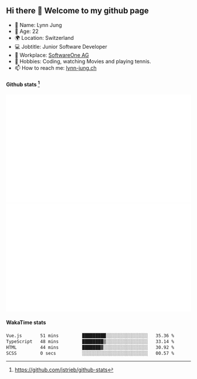 ## Hi there 👋 Welcome to my github page

- 🧑 Name: Lynn Jung
- 🔞 Age: 22
- 🌍 Location: Switzerland
- 💻 Jobtitle: Junior Software Developer
- 🏢 Workplace: [SoftwareOne AG](https://www.softwareone.com/)
- 🎾 Hobbies: Coding, watching Movies and playing tennis.
- 📫 How to reach me: [lynn-jung.ch](https://lynn-jung.ch/)


#### Github stats [^1]
![](https://github.com/lynn-jung/github-stats/blob/master/generated/overview.svg)  ![](https://github.com/lynn-jung/github-stats/blob/master/generated/languages.svg)


#### WakaTime stats
<!--START_SECTION:waka-->

```text
Vue.js       51 mins         █████████░░░░░░░░░░░░░░░░   35.36 %
TypeScript   48 mins         ████████▒░░░░░░░░░░░░░░░░   33.14 %
HTML         44 mins         ███████▓░░░░░░░░░░░░░░░░░   30.92 %
SCSS         0 secs          ░░░░░░░░░░░░░░░░░░░░░░░░░   00.57 %
```

<!--END_SECTION:waka-->

[^1]: https://github.com/jstrieb/github-stats
